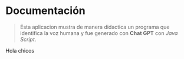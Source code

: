 # Documentación 
> Esta aplicacion mustra de manera didactica un programa que identifica la voz humana y fue generado con **Chat GPT** con *Java Script*.

Hola chicos
